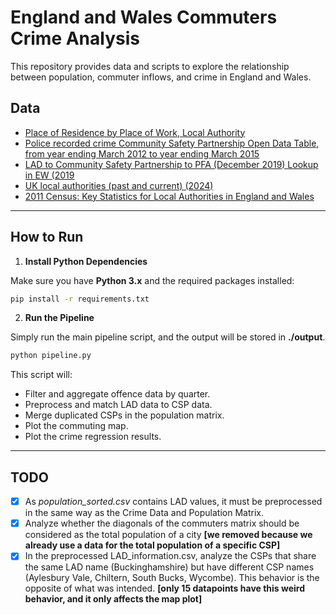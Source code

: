 # England and Wales Commuters Crime Analysis

This repository provides data and scripts to explore the relationship between population, commuter inflows, and crime in England and Wales.

## Data

- [Place of Residence by Place of Work, Local Authority](https://data.london.gov.uk/dataset/place-residence-place-work-local-authority)
- [Police recorded crime Community Safety Partnership Open Data Table, from year ending March 2012 to year ending March 2015](https://www.gov.uk/government/statistics/police-recorded-crime-open-data-tables)
- [LAD to Community Safety Partnership to PFA (December 2019) Lookup in EW (2019](https://geoportal.statistics.gov.uk/datasets/8bd726c1cd5340e3980d03e0877efb3e_0)
- [UK local authorities (past and current) (2024)](https://pages.mysociety.org/uk_local_authority_names_and_codes/downloads/uk-la-past-current-uk-local-authorities-current-csv/latest#survey)
- [2011 Census: Key Statistics for Local Authorities in England and Wales](https://www.ons.gov.uk/peoplepopulationandcommunity/populationandmigration/populationestimates/datasets/2011censuskeystatisticsforlocalauthoritiesinenglandandwales)

---

## How to Run

1. **Install Python Dependencies**

Make sure you have **Python 3.x** and the required packages installed:

```bash
pip install -r requirements.txt
```

2. **Run the Pipeline**

Simply run the main pipeline script, and the output will be stored in **./output**.

   ```bash
python pipeline.py
   ```

This script will:
-	Filter and aggregate offence data by quarter.
-	Preprocess and match LAD data to CSP data.
-	Merge duplicated CSPs in the population matrix.
-	Plot the commuting map. 
-   Plot the crime regression results.

---

## TODO

- [x] As _population_sorted.csv_ contains LAD values, it must be preprocessed in the same way as the Crime Data and Population Matrix.
- [x] Analyze whether the diagonals of the commuters matrix should be considered as the total population of a city **[we removed because we already use a data for the total population of a specific CSP]**
- [x] In the preprocessed LAD_information.csv, analyze the CSPs that share the same LAD name (Buckinghamshire) but have different CSP names (Aylesbury Vale, Chiltern, South Bucks, Wycombe). This behavior is the opposite of what was intended. **[only 15 datapoints have this weird behavior, and it only affects the map plot]**